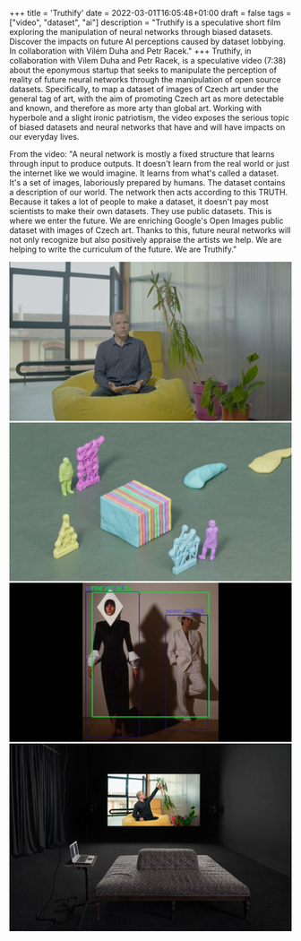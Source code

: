 +++
title = 'Truthify'
date = 2022-03-01T16:05:48+01:00
draft = false
tags = ["video", "dataset", "ai"]
description = "Truthify is a speculative short film exploring the manipulation of neural networks through biased datasets. Discover the impacts on future AI perceptions caused by dataset lobbying. In collaboration with Vilém Duha and Petr Racek."
+++
Truthify, in collaboration with Vilem Duha and Petr Racek, is a speculative video (7:38) about the eponymous startup that seeks to manipulate the perception of reality of future neural networks through the manipulation of open source datasets.
Specifically, to map a dataset of images of Czech art under the general tag of art, with the aim of promoting Czech art as more detectable and known, and therefore as more arty than global art.
Working with hyperbole and a slight ironic patriotism, the video exposes the serious topic of biased datasets and neural networks that have and will have impacts on our everyday lives.

From the video: "A neural network is mostly a fixed structure that learns through input to produce outputs. 
It doesn't learn from the real world or just the internet like we would imagine.
It learns from what's called a dataset. It's a set of images, laboriously prepared by humans.
The dataset contains a description of our world. The network then acts according to this TRUTH.
Because it takes a lot of people to make a dataset, it doesn't pay most scientists to make their own datasets.
They use public datasets.
This is where we enter the future.
We are enriching Google's Open Images public dataset with images of Czech art.
Thanks to this, future neural networks will not only recognize but also positively appraise the artists we help.
We are helping to write the curriculum of the future. We are Truthify."

![](2.jpg)
![](3.jpg)
![](1.jpg)
![](4.jpg)